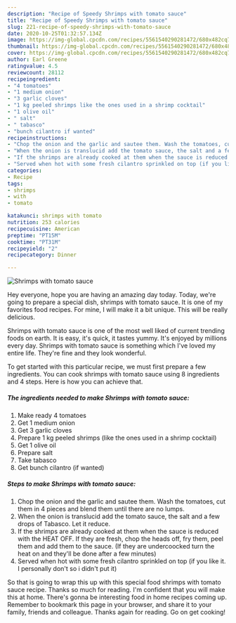 ```yaml
---
description: "Recipe of Speedy Shrimps with tomato sauce"
title: "Recipe of Speedy Shrimps with tomato sauce"
slug: 221-recipe-of-speedy-shrimps-with-tomato-sauce
date: 2020-10-25T01:32:57.134Z
image: https://img-global.cpcdn.com/recipes/5561540290281472/680x482cq70/shrimps-with-tomato-sauce-recipe-main-photo.jpg
thumbnail: https://img-global.cpcdn.com/recipes/5561540290281472/680x482cq70/shrimps-with-tomato-sauce-recipe-main-photo.jpg
cover: https://img-global.cpcdn.com/recipes/5561540290281472/680x482cq70/shrimps-with-tomato-sauce-recipe-main-photo.jpg
author: Earl Greene
ratingvalue: 4.5
reviewcount: 28112
recipeingredient:
- "4 tomatoes"
- "1 medium onion"
- "3 garlic cloves"
- "1 kg peeled shrimps like the ones used in a shrimp cocktail"
- "1 olive oil"
- " salt"
- " tabasco"
- "bunch cilantro if wanted"
recipeinstructions:
- "Chop the onion and the garlic and sautee them. Wash the tomatoes, cut them in 4 pieces and blend them until there are no lumps."
- "When the onion is translucid add the tomato sauce, the salt and a few drops of Tabasco. Let it reduce."
- "If the shrimps are already cooked at them when the sauce is reduced with the HEAT OFF. If they are fresh, chop the heads off, fry them, peel them and add them to the sauce. (If they are undercoocked turn the heat on and they&#39;ll be done after a few minutes)"
- "Served when hot with some fresh cilantro sprinkled on top (if you like it. I personally don&#39;t so i didn&#39;t put it)"
categories:
- Recipe
tags:
- shrimps
- with
- tomato

katakunci: shrimps with tomato 
nutrition: 253 calories
recipecuisine: American
preptime: "PT15M"
cooktime: "PT31M"
recipeyield: "2"
recipecategory: Dinner

---
```



![Shrimps with tomato sauce](https://img-global.cpcdn.com/recipes/5561540290281472/680x482cq70/shrimps-with-tomato-sauce-recipe-main-photo.jpg)

Hey everyone, hope you are having an amazing day today. Today, we're going to prepare a special dish, shrimps with tomato sauce. It is one of my favorites food recipes. For mine, I will make it a bit unique. This will be really delicious.



Shrimps with tomato sauce is one of the most well liked of current trending foods on earth. It is easy, it's quick, it tastes yummy. It's enjoyed by millions every day. Shrimps with tomato sauce is something which I've loved my entire life. They're fine and they look wonderful.


To get started with this particular recipe, we must first prepare a few ingredients. You can cook shrimps with tomato sauce using 8 ingredients and 4 steps. Here is how you can achieve that.

<!--inarticleads1-->

##### The ingredients needed to make Shrimps with tomato sauce:

1. Make ready 4 tomatoes
1. Get 1 medium onion
1. Get 3 garlic cloves
1. Prepare 1 kg peeled shrimps (like the ones used in a shrimp cocktail)
1. Get 1 olive oil
1. Prepare  salt
1. Take  tabasco
1. Get bunch cilantro (if wanted)




<!--inarticleads2-->

##### Steps to make Shrimps with tomato sauce:

1. Chop the onion and the garlic and sautee them. Wash the tomatoes, cut them in 4 pieces and blend them until there are no lumps.
1. When the onion is translucid add the tomato sauce, the salt and a few drops of Tabasco. Let it reduce.
1. If the shrimps are already cooked at them when the sauce is reduced with the HEAT OFF. If they are fresh, chop the heads off, fry them, peel them and add them to the sauce. (If they are undercoocked turn the heat on and they&#39;ll be done after a few minutes)
1. Served when hot with some fresh cilantro sprinkled on top (if you like it. I personally don&#39;t so i didn&#39;t put it)




So that is going to wrap this up with this special food shrimps with tomato sauce recipe. Thanks so much for reading. I'm confident that you will make this at home. There's gonna be interesting food in home recipes coming up. Remember to bookmark this page in your browser, and share it to your family, friends and colleague. Thanks again for reading. Go on get cooking!
